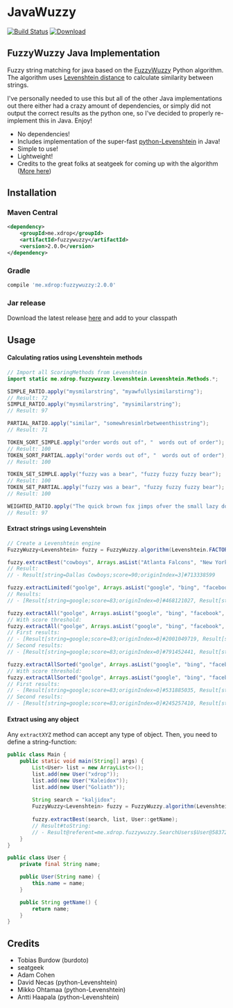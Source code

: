 # JavaWuzzy
[![Build Status](https://travis-ci.org/xdrop/fuzzywuzzy.svg?branch=master)](https://travis-ci.org/xdrop/fuzzywuzzy)  [ ![Download](https://api.bintray.com/packages/xdrop/FuzzyWuzzy-Java/fuzzywuzzy/images/download.svg?version=2.0.0) ](https://github.com/xdrop/fuzzywuzzy/releases)

## FuzzyWuzzy Java Implementation
Fuzzy string matching for java based on the [FuzzyWuzzy](https://github.com/seatgeek/fuzzywuzzy) Python algorithm. The algorithm uses [Levenshtein distance](https://en.wikipedia.org/wiki/Levenshtein_distance) to calculate similarity between strings.

I've personally needed to use this but all of the other Java implementations out there either had a crazy amount of
dependencies, or simply did not output the correct results as the python one, so I've decided to properly re-implement
this in Java. Enjoy!


* No dependencies!
* Includes implementation of the super-fast [python-Levenshtein](https://github.com/ztane/python-Levenshtein/) in Java!
* Simple to use!
* Lightweight!
* Credits to the great folks at seatgeek for coming up with the algorithm ([More here](http://chairnerd.seatgeek.com/fuzzywuzzy-fuzzy-string-matching-in-python/))


## Installation
### Maven Central
```xml
<dependency>
    <groupId>me.xdrop</groupId>
    <artifactId>fuzzywuzzy</artifactId>
    <version>2.0.0</version>
</dependency>
```

### Gradle
```gradle
compile 'me.xdrop:fuzzywuzzy:2.0.0'
```

### Jar release
Download the latest release [here](https://github.com/xdrop/fuzzywuzzy/releases) and add to your classpath

## Usage

#### Calculating ratios using Levenshtein methods
```java
// Import all ScoringMethods from Levenshtein
import static me.xdrop.fuzzywuzzy.levenshtein.Levenshtein.Methods.*;

SIMPLE_RATIO.apply("mysmilarstring", "myawfullysimilarstirng");
// Result: 72
SIMPLE_RATIO.apply("mysmilarstring", "mysimilarstring");
// Result: 97

PARTIAL_RATIO.apply("similar", "somewhresimlrbetweenthisstring");
// Result: 71

TOKEN_SORT_SIMPLE.apply("order words out of", "  words out of order");
// Result: 100
TOKEN_SORT_PARTIAL.apply("order words out of", "  words out of order");
// Result: 100

TOKEN_SET_SIMPLE.apply("fuzzy was a bear", "fuzzy fuzzy fuzzy bear");
// Result: 100
TOKEN_SET_PARTIAL.apply("fuzzy was a bear", "fuzzy fuzzy fuzzy bear");
// Result: 100

WEIGHTED_RATIO.apply("The quick brown fox jimps ofver the small lazy dog", "the quick brown fox jumps over the small lazy dog");
// Result: 97
```

#### Extract strings using Levenshtein
```java
// Create a Levenshtein engine
FuzzyWuzzy<Levenshtein> fuzzy = FuzzyWuzzy.algorithm(Levenshtein.FACTORY);

fuzzy.extractBest("cowboys", Arrays.asList("Atlanta Falcons", "New York Jets", "New York Giants", "Dallas Cowboys"));
// Result:
// - Result[string=Dallas Cowboys;score=90;originIndex=3]#713338599

fuzzy.extractLimited("goolge", Arrays.asList("google", "bing", "facebook", "linkedin", "twitter", "googleplus", "bingnews", "plexoogl"), 3);
// Results:
// - [Result[string=google;score=83;originIndex=0]#468121027, Result[string=googleplus;score=75;originIndex=5]#1804094807, Result[string=plexoogl;score=43;originIndex=7]#951007336]

fuzzy.extractAll("goolge", Arrays.asList("google", "bing", "facebook", "linkedin", "twitter", "googleplus", "bingnews", "plexoogl"));
// With score threshold:
fuzzy.extractAll("goolge", Arrays.asList("google", "bing", "facebook", "linkedin", "twitter", "googleplus", "bingnews", "plexoogl"), 40);
// First results:
// - [Result[string=google;score=83;originIndex=0]#2001049719, Result[string=bing;score=23;originIndex=1]#1528902577, Result[string=facebook;score=29;originIndex=2]#1927950199, Result[string=linkedin;score=29;originIndex=3]#868693306, Result[string=twitter;score=15;originIndex=4]#1746572565, Result[string=googleplus;score=75;originIndex=5]#989110044, Result[string=bingnews;score=29;originIndex=6]#424058530, Result[string=plexoogl;score=43;originIndex=7]#321001045]
// Second results:
// - [Result[string=google;score=83;originIndex=0]#791452441, Result[string=googleplus;score=75;originIndex=5]#834600351, Result[string=plexoogl;score=43;originIndex=7]#471910020]

fuzzy.extractAllSorted("goolge", Arrays.asList("google", "bing", "facebook", "linkedin", "twitter", "googleplus", "bingnews", "plexoogl"));
// With score threshold:
fuzzy.extractAllSorted("goolge", Arrays.asList("google", "bing", "facebook", "linkedin", "twitter", "googleplus", "bingnews", "plexoogl"), 40);
// First results:
// - [Result[string=google;score=83;originIndex=0]#531885035, Result[string=googleplus;score=75;originIndex=5]#1418481495, Result[string=plexoogl;score=43;originIndex=7]#303563356, Result[string=bingnews;score=29;originIndex=6]#135721597, Result[string=linkedin;score=29;originIndex=3]#142257191, Result[string=facebook;score=29;originIndex=2]#1044036744, Result[string=bing;score=23;originIndex=1]#1826771953, Result[string=twitter;score=15;originIndex=4]#1406718218]
// Second results:
// - [Result[string=google;score=83;originIndex=0]#245257410, Result[string=googleplus;score=75;originIndex=5]#1705736037, Result[string=plexoogl;score=43;originIndex=7]#455659002]
```

#### Extract using any object
Any `extractXYZ` method can accept any type of object. Then, you need to define a string-function:
```java
public class Main {
    public static void main(String[] args) {
        List<User> list = new ArrayList<>();
        list.add(new User("xdrop"));
        list.add(new User("Kaleidox"));
        list.add(new User("Goliath"));
        
        String search = "kaljidox";
        FuzzyWuzzy<Levenshtein> fuzzy = FuzzyWuzzy.algorithm(Levenshtein.FACTORY);
        
        fuzzy.extractBest(search, list, User::getName);
        // Result#toString:
        // - Result@referent=me.xdrop.fuzzywuzzy.SearchUsers$User@58372a00[string=Kaleidox;score=88;originIndex=1]#81628611
    }
}

public class User {
    private final String name;

    public User(String name) {
        this.name = name;
    }

    public String getName() {
        return name;
    }
}
```


## Credits

- Tobias Burdow (burdoto)
- seatgeek
- Adam Cohen
- David Necas (python-Levenshtein)
- Mikko Ohtamaa (python-Levenshtein)
- Antti Haapala (python-Levenshtein)
